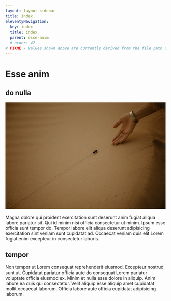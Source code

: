 ```yaml
---
layout: layout-sidebar
title: index
eleventyNavigation:
  key: index
  title: index
  parent: esse-anim
  # order: 42
# FIXME - Values shown above are currently derived from the file path only, except order which is also commented out because it is optional. Correct as desired and delete comment(s).
---
```


# Esse anim

## do nulla

<img class="bordered" src="/static/images/bulksplash-claudialam-tykheFGdyZA.jpg" alt="bulksplash-claudialam-tykheFGdyZA.jpg" />

Magna dolore qui proident exercitation sunt deserunt anim fugiat aliqua labore pariatur sit. Qui id minim nisi officia consectetur ut minim. Ipsum esse officia sunt tempor do. Tempor labore elit aliqua deserunt adipisicing exercitation sint veniam sunt cupidatat ad. Occaecat veniam duis elit Lorem fugiat enim excepteur in consectetur laboris.

## tempor

Non tempor ut Lorem consequat reprehenderit eiusmod. Excepteur nostrud sunt ut. Cupidatat pariatur officia aute do consequat Lorem pariatur voluptate officia eiusmod ex. Minim et nulla esse dolore in aliquip. Anim labore ea duis qui consectetur. Velit aliquip esse aliquip amet cupidatat mollit occaecat laborum. Officia labore aute officia cupidatat adipisicing laborum.